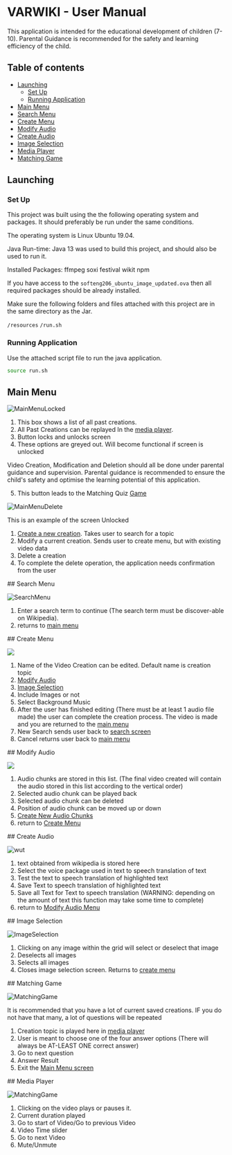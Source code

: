# VARWIKI - User Manual 

This application is intended for the educational development of children (7-10).
Parental Guidance is recommended for the safety and learning efficiency of the child.

## Table of contents

<!--ts-->

   * [Launching](#launching)
      * [Set Up](#set-up)
      * [Running Application](#running-application)
   * [Main Menu](#main-menu)
   * [Search Menu](#search-menu)
   * [Create Menu](#create-menu)
   * [Modify Audio](#modify-audio)
   * [Create Audio](#create-audio)
   * [Image Selection](#image-selection)
   * [Media Player](#media-player)
   * [Matching Game](#matching-game)
<!--te-->


## Launching

### Set Up
This project was built using the the following operating system and packages. It should preferably be run under the same conditions.

The operating system is Linux Ubuntu 19.04.

Java Run-time:
Java 13 was used to build this project, and should also be used to run it.

Installed Packages:
 ffmpeg
 soxi
 festival
 wikit
 npm

If you have access to the `softeng206_ubuntu_image_updated.ova` then all required packages should be already installed.


Make sure the following folders and files attached with this project are in the same directory as the Jar.

`/resources`
`/run.sh`





### Running Application

Use the attached script file to run the java application.

```bash
source run.sh
```

<div style="page-break-after: always;"></div>


## Main Menu


![MainMenuLocked](./UserManualImages/MainMenuLocked.png)

1) This box shows a list of all past creations. 
2) All Past Creations can be replayed In the [media player](#media-player).
3) Button locks and unlocks screen
4) These options are greyed out. Will become functional if screen is unlocked


Video Creation, Modification and Deletion should all be done under parental guidance and supervision. Parental guidance is recommended to ensure the child's safety and optimise the learning potential of this application.

5) This button leads to the Matching Quiz [Game](#matching-game)

![MainMenuDelete](./UserManualImages/MainMenu.png)

This is an example of the screen Unlocked

1) [Create a new creation](#search-menu). Takes user to search for a topic
2) Modify a current creation. Sends user to create menu, but with existing video data
3) Delete a creation
4) To complete the delete operation, the application needs confirmation from the user


<div style="page-break-after: always;"></div>
## Search Menu

![SearchMenu](./UserManualImages/SearchMenu.png)

1) Enter a search term to continue (The search term must be discover-able on Wikipedia).
2) returns to [main menu](#main-menu)

<div style="page-break-after: always;"></div>
## Create Menu

![](./UserManualImages/CreateHub.png)

1) Name of the Video Creation can be edited. Default name is creation topic
2) [Modify Audio](#modify-audio)
3) [Image Selection](#image-selection)
4) Include Images or not
5) Select Background Music
6) After the user has finished editing (There must be at least 1 audio file made) the user can complete the creation process. The video is made and you are returned to the [main menu](#main-menu)
7) New Search sends user back to [search screen](#search-menu)
8) Cancel returns user back to [main menu](#main-menu)

<div style="page-break-after: always;"></div>
## Modify Audio

![](./UserManualImages/ModifyAudio.png)

1) Audio chunks are stored in this list. (The final video created will contain the audio stored in this list according to the vertical order)
2) Selected audio chunk can be played back
3) Selected audio chunk can be deleted
4) Position of audio chunk can be moved up or down
5) [Create New Audio Chunks](#create-audio)
6) return to [Create Menu](#create-menu)

<div style="page-break-after: always;"></div>
## Create Audio

![wut](./UserManualImages/SaveAudio.png)

1) text obtained from wikipedia is stored here
2) Select the voice package used in text to speech translation of text
3) Test the text to speech translation of highlighted text
4) Save Text to speech translation of highlighted text
5) Save all Text for Text to speech translation (WARNING: depending on the amount of text this function may take some time to complete)
6) return to [Modify Audio Menu](#modify-audio)

<div style="page-break-after: always;"></div>
## Image Selection

![ImageSelection](./UserManualImages/SelectImages.png)



1) Clicking on any image within the grid will select or deselect that image
2) Deselects all images
3) Selects all images
4) Closes image selection screen. Returns to [create menu](#create-menu)

<div style="page-break-after: always;"></div>
## Matching Game

![MatchingGame](./UserManualImages/MatchingGame.png)

It is recommended that you have a lot of current saved creations. IF you do not have that many, a lot of questions will be repeated

1) Creation topic is played here in [media player](#media-player)
2) User is meant to choose one of the four answer options (There will always be AT-LEAST ONE correct answer)
3) Go to next question
4) Answer Result
5) Exit the [Main Menu screen](#main-menu)

<div style="page-break-after: always;"></div>
## Media Player

![MatchingGame](./UserManualImages/MediaPlayer.png)

1) Clicking on the video plays or pauses it.
2) Current duration played
3) Go to start of Video/Go to previous Video
4) Video Time slider
5) Go to next Video
6) Mute/Unmute


